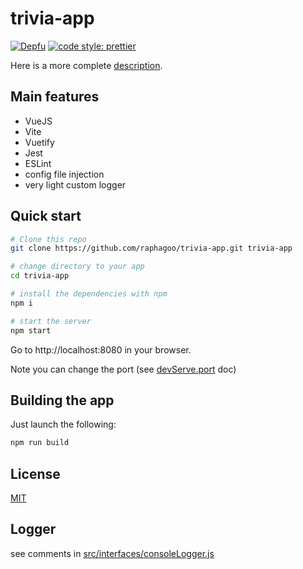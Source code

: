 # trivia-app

[![Depfu](https://badges.depfu.com/badges/1e1036fc2f196f942c18214658bc5a8a/count.svg)](https://depfu.com/repos/github/raphagoo/trivia-app?project_id=39490)
[![code style: prettier](https://img.shields.io/badge/code_style-prettier-ff69b4.svg?style=flat-square)](https://github.com/prettier/prettier)


Here is a more complete [description](./description.md).

## Main features

* VueJS
* Vite
* Vuetify
* Jest
* ESLint
* config file injection
* very light custom logger

## Quick start

```bash
# Clone this repo
git clone https://github.com/raphagoo/trivia-app.git trivia-app

# change directory to your app
cd trivia-app

# install the dependencies with npm
npm i

# start the server
npm start
```

Go to http://localhost:8080 in your browser.

Note you can change the port (see [devServe.port](https://vitejs.dev/config/#server-port) doc)

## Building the app

Just launch the following:

```bash
npm run build
```

## License

[MIT](./LICENCE)

## Logger

see comments in [src/interfaces/consoleLogger.js](./src/interfaces/consoleLogger.js)

